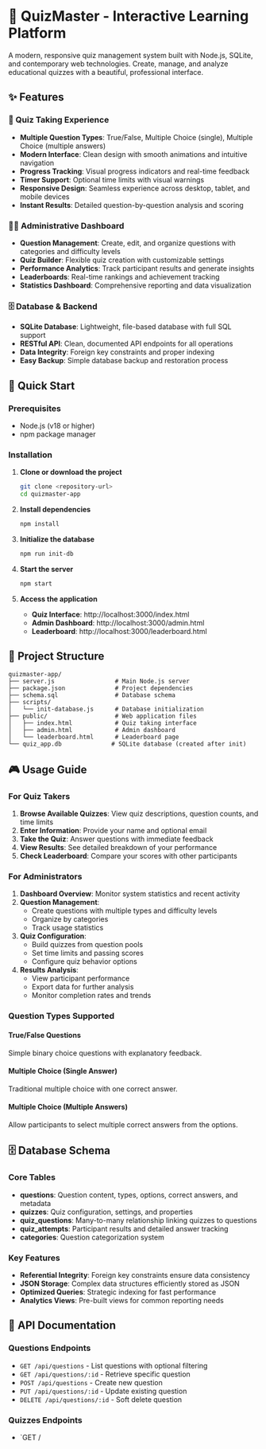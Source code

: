 # 🧠 QuizMaster - Interactive Learning Platform

A modern, responsive quiz management system built with Node.js, SQLite, and contemporary web technologies. Create, manage, and analyze educational quizzes with a beautiful, professional interface.

## ✨ Features

### 🎯 Quiz Taking Experience
- **Multiple Question Types**: True/False, Multiple Choice (single), Multiple Choice (multiple answers)
- **Modern Interface**: Clean design with smooth animations and intuitive navigation
- **Progress Tracking**: Visual progress indicators and real-time feedback
- **Timer Support**: Optional time limits with visual warnings
- **Responsive Design**: Seamless experience across desktop, tablet, and mobile devices
- **Instant Results**: Detailed question-by-question analysis and scoring

### 👩‍💼 Administrative Dashboard
- **Question Management**: Create, edit, and organize questions with categories and difficulty levels
- **Quiz Builder**: Flexible quiz creation with customizable settings
- **Performance Analytics**: Track participant results and generate insights
- **Leaderboards**: Real-time rankings and achievement tracking
- **Statistics Dashboard**: Comprehensive reporting and data visualization

### 🗄️ Database & Backend
- **SQLite Database**: Lightweight, file-based database with full SQL support
- **RESTful API**: Clean, documented API endpoints for all operations
- **Data Integrity**: Foreign key constraints and proper indexing
- **Easy Backup**: Simple database backup and restoration process

## 🚀 Quick Start

### Prerequisites
- Node.js (v18 or higher)
- npm package manager

### Installation

1. **Clone or download the project**
   ```bash
   git clone <repository-url>
   cd quizmaster-app
   ```

2. **Install dependencies**
   ```bash
   npm install
   ```

3. **Initialize the database**
   ```bash
   npm run init-db
   ```

4. **Start the server**
   ```bash
   npm start
   ```

5. **Access the application**
   - **Quiz Interface**: http://localhost:3000/index.html
   - **Admin Dashboard**: http://localhost:3000/admin.html
   - **Leaderboard**: http://localhost:3000/leaderboard.html

## 📁 Project Structure

```
quizmaster-app/
├── server.js                 # Main Node.js server
├── package.json              # Project dependencies
├── schema.sql                # Database schema
├── scripts/
│   └── init-database.js      # Database initialization
├── public/                   # Web application files
│   ├── index.html            # Quiz taking interface
│   ├── admin.html            # Admin dashboard
│   └── leaderboard.html      # Leaderboard page
└── quiz_app.db              # SQLite database (created after init)
```

## 🎮 Usage Guide

### For Quiz Takers

1. **Browse Available Quizzes**: View quiz descriptions, question counts, and time limits
2. **Enter Information**: Provide your name and optional email
3. **Take the Quiz**: Answer questions with immediate feedback
4. **View Results**: See detailed breakdown of your performance
5. **Check Leaderboard**: Compare your scores with other participants

### For Administrators

1. **Dashboard Overview**: Monitor system statistics and recent activity
2. **Question Management**: 
   - Create questions with multiple types and difficulty levels
   - Organize by categories
   - Track usage statistics
3. **Quiz Configuration**:
   - Build quizzes from question pools
   - Set time limits and passing scores
   - Configure quiz behavior options
4. **Results Analysis**: 
   - View participant performance
   - Export data for further analysis
   - Monitor completion rates and trends

### Question Types Supported

#### True/False Questions
Simple binary choice questions with explanatory feedback.

#### Multiple Choice (Single Answer)
Traditional multiple choice with one correct answer.

#### Multiple Choice (Multiple Answers)
Allow participants to select multiple correct answers from the options.

## 🗄️ Database Schema

### Core Tables

- **questions**: Question content, types, options, correct answers, and metadata
- **quizzes**: Quiz configuration, settings, and properties
- **quiz_questions**: Many-to-many relationship linking quizzes to questions
- **quiz_attempts**: Participant results and detailed answer tracking
- **categories**: Question categorization system

### Key Features

- **Referential Integrity**: Foreign key constraints ensure data consistency
- **JSON Storage**: Complex data structures efficiently stored as JSON
- **Optimized Queries**: Strategic indexing for fast performance
- **Analytics Views**: Pre-built views for common reporting needs

## 🔧 API Documentation

### Questions Endpoints
- `GET /api/questions` - List questions with optional filtering
- `GET /api/questions/:id` - Retrieve specific question
- `POST /api/questions` - Create new question
- `PUT /api/questions/:id` - Update existing question
- `DELETE /api/questions/:id` - Soft delete question

### Quizzes Endpoints
- `GET /
